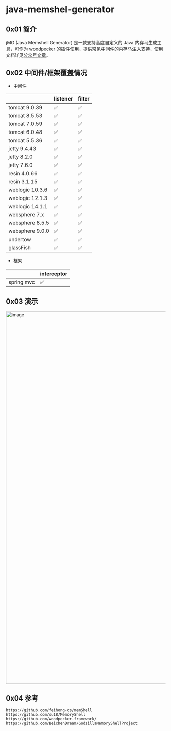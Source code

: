 # java-memshel-generator


## 0x01 简介

jMG (Java Memshell Generator) 是一款支持高度自定义的 Java 内存马生成工具，可作为 [woodpecker](https://github.com/woodpecker-framework/woodpecker-framework-release) 的插件使用，提供常见中间件的内存马注入支持，使用文档详见[公众号文章](https://mp.weixin.qq.com/s/oAiGWY9ABhn2o148snA_sg)。


## 0x02 中间件/框架覆盖情况

- 中间件

|                 | listener           | filter          | 
| --------------- | -----------------  | --------------- | 
| tomcat 9.0.39   | ✅                 | ✅               |                                  
| tomcat 8.5.53   | ✅                 | ✅               |                                   
| tomcat 7.0.59   | ✅                 | ✅               |                                
| tomcat 6.0.48   | ✅                 | ✅               |                                 
| tomcat 5.5.36   | ✅                 | ✅               |                                  
| jetty 9.4.43    | ✅                 | ✅               |                                  
| jetty 8.2.0     | ✅                 | ✅               |                                   
| jetty 7.6.0     | ✅                 | ✅               |                                  
| resin 4.0.66    | ✅                 | ✅               |                                  
| resin 3.1.15    | ✅                 | ✅               |                                 
| weblogic 10.3.6 | ✅                 | ✅               |                 
| weblogic 12.1.3 | ✅                 | ✅               |                                  
| weblogic 14.1.1 | ✅                 | ✅               |                                  
| websphere 7.x   | ✅                 | ✅               |                                  
| websphere 8.5.5 | ✅                 | ✅               |                                  
| websphere 9.0.0 | ✅                 | ✅               |                                  
| undertow        | ✅                 | ✅               |                                 
| glassFish       | ✅                 | ✅               |                                 


- 框架

|                 | interceptor       |  
| --------------- | ----------------- | 
| spring mvc      | ✅                 | 


## 0x03 演示

<img width="1174" alt="image" src="https://github.com/pen4uin/java-memshell-generator/assets/55024146/1b07d338-5cd9-4035-8566-be2d4ae914d4">


## 0x04 参考

```
https://github.com/feihong-cs/memShell
https://github.com/su18/MemoryShell
https://github.com/woodpecker-framework/
https://github.com/BeichenDream/GodzillaMemoryShellProject
```

